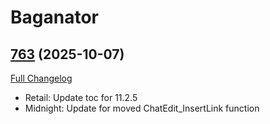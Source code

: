 # Baganator

## [763](https://github.com/TheMouseNest/Baganator/tree/763) (2025-10-07)
[Full Changelog](https://github.com/TheMouseNest/Baganator/compare/762...763) 

- Retail: Update toc for 11.2.5  
- Midnight: Update for moved ChatEdit\_InsertLink function  
